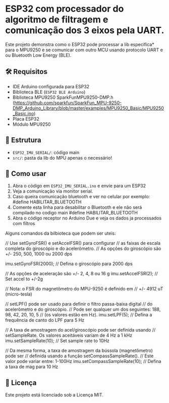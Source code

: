 # ESP32 com processador do algoritmo de filtragem e comunicação dos 3 eixos pela UART.

Este projeto demonstra como o ESP32 pode processar a lib especifica* para o MPU9250 e se comunicar com outro MCU usando protocolo UART e ou Bluetooth Low Energy (BLE).

## 🛠 Requisitos
- IDE Arduino configurada para ESP32
- Biblioteca BLE (`ESP32 BLE Arduino`)
- Biblioteca MPU9250 SparkFunMPU9250-DMP.h (https://github.com/sparkfun/SparkFun_MPU-9250-DMP_Arduino_Library/blob/master/examples/MPU9250_Basic/MPU9250_Basic.ino)
- Placa ESP32
- Módulo MPU9250

  
## 📂 Estrutura
- `ESP32_IMU_SERIAL/`: código main
- `src/`: pasta da lib do MPU apenas o necessário!

## 🚀 Como usar
1. Abra o código em `ESP32_IMU_SERIAL.ino` e envie para um ESP32
2. Veja a comunicação via monitor serial.
3. Caso queira comunicação bluetooth e ver no celular por exemplo: #define HABILITAR_BLUETOOTH
4. Comente esta linha para desabilitar o Bluetooth e ele não será compilado no codigo main #define HABILITAR_BLUETOOTH  
5. Abra o código receptor no Arduino Due e veja os dados ja processados com filtros

Alguns comandos da bilbioteca que podem ser uteis:


  // Use setGyroFSR() e setAccelFSR() para configurar
  // as faixas de escala completa do giroscópio e do acelerômetro.
  // As opções do giroscópio são +/- 250, 500, 1000 ou 2000 dps
  
  imu.setGyroFSR(2000); // Defina o giroscópio para 2000 dps
  
  
  // As opções de aceleração são +/- 2, 4, 8 ou 16 g
  imu.setAccelFSR(2); // Set accel to +/-2g

  // Nota: o FSR do magnetômetro do MPU-9250 é definido em
  // +/- 4912 uT (micro-tesla)


  // setLPF() pode ser usado para definir o filtro passa-baixa digital
  // do acelerômetro e do giroscópio.
  // Pode ser qualquer um dos seguintes: 188, 98, 42, 20, 10, 5
  // (os valores estão em Hz).
  imu.setLPF(5); // Defina a frequência de canto do LPF para 5 Hz

  // A taxa de amostragem do acel/giroscópio pode ser definida usando
  // setSampleRate. Os valores aceitáveis ​​variam de 4 Hz a 1 kHz
  imu.setSampleRate(10); // Set sample rate to 10Hz

  // Da mesma forma, a taxa de amostragem da bússola (magnetômetro) pode ser
  // definida usando a função setCompassSampleRate().
  // Este valor pode variar entre: 1-100Hz
  imu.setCompassSampleRate(10); // Defina a taxa de mag para 10 Hz


## 📄 Licença
Este projeto está licenciado sob a Licença MIT.
